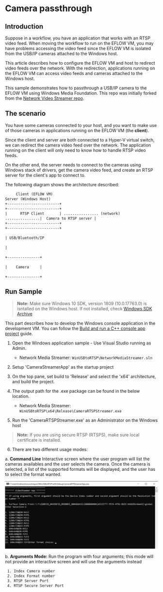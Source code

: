 # Camera passthrough

## Introduction
Suppose in a workflow, you have an application that works with an RTSP video feed. When moving the workflow to run on the EFLOW VM, you may have problems accessing the video feed since the EFLOW VM is isolated from the USB/IP cameras attached to the Windows host.

This article describes how to configure the EFLOW VM and host to redirect video feeds over the network. With the redirection, applications running on the EFLOW VM can access video feeds and cameras attached to the Windows host.

This sample demonstrates how to passthrough a USB/IP camera to the EFLOW VM using Windows Media Foundation. This repo was initially forked from the [Network Video Streamer repo](https://github.com/microsoft/Windows-Camera/tree/release/NetworkVideoStreamer_1_0).

## The scenario

You have some cameras connected to your host, and you want to make use of those cameras in applications running on the EFLOW VM (the **client**).

Since the client and server are both connected to a Hyper-V virtual switch, we can redirect the camera video feed over the network.  The application running on the client will only need to know how to handle RTSP video feeds.

On the other end, the server needs to connect to the cameras using Windows stack of drivers, get the camera video feed, and create an RTSP server for the client's app to connect to. 

The following diagram shows the architecture described:
```
     Client (EFLOW VM)                                                   Server (Windows Host)          
+------------------------+                                            +------------------------+
|      RTSP Client       | ................ (network) ................|  Camera to RTSP server |
+------------------------+                                            +------------------------+
                                                                                  | USB/Bluetooth/IP
                                                                                  |
                                                                          +---------------+
                                                                          |    Camera     |
                                                                          +---------------+
```


## Run Sample

> **Note:**
> Make sure Windows 10 SDK, version 1809 (10.0.17763.0) is isntalled on the Windows host. If not installed, check [Windows SDK Archive](https://developer.microsoft.com/windows/downloads/sdk-archive/)

This part describes how to develop the Windows console application in the development VM. You can follow the [Build and run a C++ console app project](https://docs.microsoft.com/cpp/build/vscpp-step-2-build) guide.

1. Open the Windows application sample - Use Visual Studio running as Admin.
     - Network Media Streamer: `WinUSBtoRTSP\NetworkMediaStreamer.sln`

2. Setup 'CameraStreamerApp' as the startup project

3. On the top pane, set build to 'Release' and select the 'x64' architecture, and build the project.

4. The output path for the .exe package can be found in the below location.
     - Network Media Streamer: `WinUSBtoRTSP\x64\Release\CameraRTSPStreamer.exe`
   
5. Run the 'CameraRTSPStreamer.exe' as an Administrator on the Windows host

> **Note:** If you are using secure RTSP (RTSPS), make sure local certificate is installed.

6. There are two different usage modes:

a. **Command Line** Interactive screen where the user program will list the cameras availables and the user selects the camera. Once the camera is selected, a list of the supported formats will be displayed, and the user has to select the format wanted.

![CameraAndResolution](./docs/CameraAndResolution.png)   


b. **Arguments Mode:** Run the program with four arguments; this mode will not provide an interactive screen and will use the arguments instead

     1. Index Camera number
     2. Index Format number
     3. RTSP Server Port
     4. RTSP Secure Server Port
